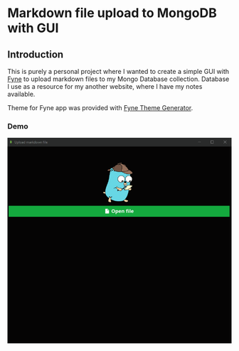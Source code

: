 # Markdown file upload to MongoDB with GUI

## Introduction

This is purely a personal project where I wanted to create a simple GUI with [Fyne](https://fyne.io) to upload markdown files to my Mongo Database collection. Database I use as a resource for my another website, where I have my notes available.

Theme for Fyne app was provided with [Fyne Theme Generator](https://github.com/lusingander/fyne-theme-generator).

### Demo

![App demo](./go-markdown-upload.gif)


